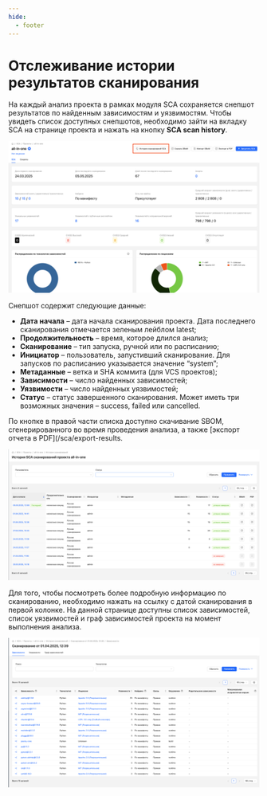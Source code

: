 ```yaml
---
hide:
  - footer
---
```


# Отслеживание истории результатов сканирования

На каждый анализ проекта в рамках модуля SCA сохраняется снепшот результатов по найденным зависимостям и уязвимостям. Чтобы увидеть список доступных снепшотов, необходимо зайти на вкладку SCA на странице проекта и нажать на кнопку **SCA scan history**.

![Scan history](/assets/img/sca_history_button.png)

Снепшот содержит следующие данные:

- **Дата начала** – дата начала сканирования проекта. Дата последнего сканирования отмечается зеленым лейблом latest;
- **Продолжительность** – время, которое длился анализ;
- **Сканирование** – тип запуска, ручной или по расписанию;
- **Инициатор** – пользователь, запустивший сканирование. Для запусков по расписанию указывается значение “system”;
- **Метаданные** – ветка и SHA коммита (для VCS проектов);
- **Зависимости** – число найденных зависимостей;
- **Уязвимости** – число найденных уязвимостей;
- **Статус** – статус завершенного сканирования. Может иметь три возможных значения – success, failed или cancelled.

По кнопке в правой части списка доступно скачивание SBOM, сгенерированного во время проведения анализа, а также [экспорт отчета в PDF](/sca/export-results.

![Scan history page](/assets/img/sca_history_page.png)

Для того, чтобы посмотреть более подробную информацию по сканированию, необходимо нажать на ссылку с датой сканирования в первой колонке. На данной странице доступны список зависимостей, список уязвимостей и граф зависимостей проекта на момент выполнения анализа.

![Scan history detail](/assets/img/sca_history_detail.png)
